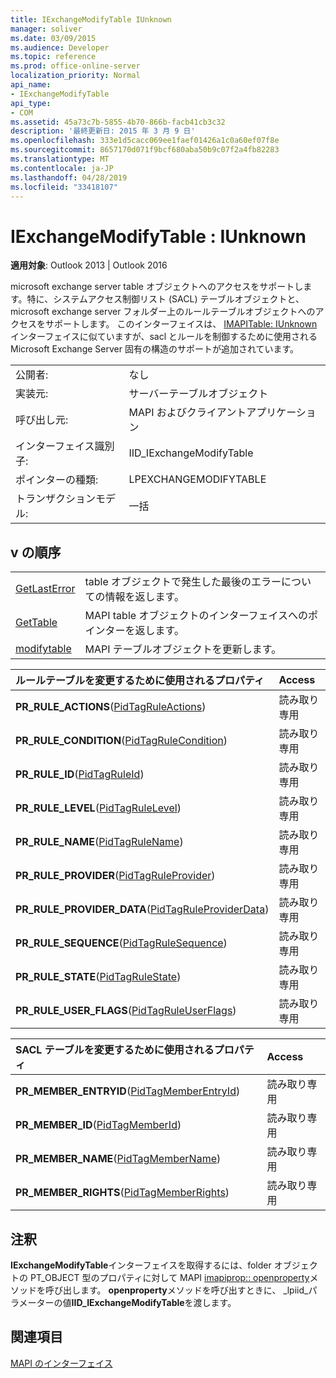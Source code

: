 ```yaml
---
title: IExchangeModifyTable IUnknown
manager: soliver
ms.date: 03/09/2015
ms.audience: Developer
ms.topic: reference
ms.prod: office-online-server
localization_priority: Normal
api_name:
- IExchangeModifyTable
api_type:
- COM
ms.assetid: 45a73c7b-5855-4b70-866b-facb41cb3c32
description: '最終更新日: 2015 年 3 月 9 日'
ms.openlocfilehash: 333e1d5cacc069ee1faef01426a1c0a60ef07f8e
ms.sourcegitcommit: 8657170d071f9bcf680aba50b9c07f2a4fb82283
ms.translationtype: MT
ms.contentlocale: ja-JP
ms.lasthandoff: 04/28/2019
ms.locfileid: "33418107"
---
```

# <a name="iexchangemodifytable--iunknown"></a>IExchangeModifyTable : IUnknown

  
  
**適用対象**: Outlook 2013 | Outlook 2016 
  
microsoft exchange server table オブジェクトへのアクセスをサポートします。特に、システムアクセス制御リスト (SACL) テーブルオブジェクトと、microsoft exchange server フォルダー上のルールテーブルオブジェクトへのアクセスをサポートします。 このインターフェイスは、 [IMAPITable: IUnknown](imapitableiunknown.md)インターフェイスに似ていますが、sacl とルールを制御するために使用される Microsoft Exchange Server 固有の構造のサポートが追加されています。 
  
|||
|:-----|:-----|
|公開者:  <br/> |なし  <br/> |
|実装元:  <br/> |サーバーテーブルオブジェクト  <br/> |
|呼び出し元:  <br/> |MAPI およびクライアントアプリケーション  <br/> |
|インターフェイス識別子:  <br/> |IID_IExchangeModifyTable  <br/> |
|ポインターの種類:  <br/> |LPEXCHANGEMODIFYTABLE  <br/> |
|トランザクションモデル:  <br/> |一括  <br/> |
   
## <a name="vtable-order"></a>v の順序

|||
|:-----|:-----|
|[GetLastError](iexchangemodifytable-getlasterror.md) <br/> |table オブジェクトで発生した最後のエラーについての情報を返します。  <br/> |
|[GetTable](iexchangemodifytable-gettable.md) <br/> |MAPI table オブジェクトのインターフェイスへのポインターを返します。  <br/> |
|[modifytable](iexchangemodifytable-modifytable.md) <br/> |MAPI テーブルオブジェクトを更新します。  <br/> |
   
|**ルールテーブルを変更するために使用されるプロパティ**|**Access**|
|:-----|:-----|
|**PR_RULE_ACTIONS**([PidTagRuleActions](pidtagruleactions-canonical-property.md))  <br/> |読み取り専用  <br/> |
|**PR_RULE_CONDITION**([PidTagRuleCondition](pidtagrulecondition-canonical-property.md))  <br/> |読み取り専用  <br/> |
|**PR_RULE_ID**([PidTagRuleId](pidtagruleid-canonical-property.md))  <br/> |読み取り専用  <br/> |
|**PR_RULE_LEVEL**([PidTagRuleLevel](pidtagrulelevel-canonical-property.md))  <br/> |読み取り専用  <br/> |
|**PR_RULE_NAME**([PidTagRuleName](pidtagrulename-canonical-property.md))  <br/> |読み取り専用  <br/> |
|**PR_RULE_PROVIDER**([PidTagRuleProvider](pidtagruleprovider-canonical-property.md))  <br/> |読み取り専用  <br/> |
|**PR_RULE_PROVIDER_DATA**([PidTagRuleProviderData](pidtagruleproviderdata-canonical-property.md))  <br/> |読み取り専用  <br/> |
|**PR_RULE_SEQUENCE**([PidTagRuleSequence](pidtagrulesequence-canonical-property.md))  <br/> |読み取り専用  <br/> |
|**PR_RULE_STATE**([PidTagRuleState](pidtagrulestate-canonical-property.md))  <br/> |読み取り専用  <br/> |
|**PR_RULE_USER_FLAGS**([PidTagRuleUserFlags](pidtagruleuserflags-canonical-property.md))  <br/> |読み取り専用  <br/> |
   
|**SACL テーブルを変更するために使用されるプロパティ**|**Access**|
|:-----|:-----|
|**PR_MEMBER_ENTRYID**([PidTagMemberEntryId](pidtagmemberentryid-canonical-property.md))  <br/> |読み取り専用  <br/> |
|**PR_MEMBER_ID**([PidTagMemberId](pidtagmemberid-canonical-property.md))  <br/> |読み取り専用  <br/> |
|**PR_MEMBER_NAME**([PidTagMemberName](pidtagmembername-canonical-property.md))  <br/> |読み取り専用  <br/> |
|**PR_MEMBER_RIGHTS**([PidTagMemberRights](pidtagmemberrights-canonical-property.md))  <br/> |読み取り専用  <br/> |
   
## <a name="remarks"></a>注釈

**IExchangeModifyTable**インターフェイスを取得するには、folder オブジェクトの PT_OBJECT 型のプロパティに対して MAPI [imapiprop:: openproperty](imapiprop-openproperty.md)メソッドを呼び出します。 **openproperty**メソッドを呼び出すときに、 _lpiid_パラメーターの値**IID_IExchangeModifyTable**を渡します。 
  
## <a name="see-also"></a>関連項目



[MAPI のインターフェイス](mapi-interfaces.md)

